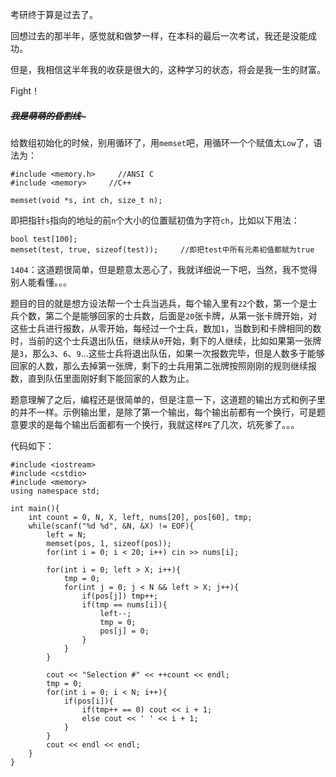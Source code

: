 考研终于算是过去了。  

回想过去的那半年，感觉就和做梦一样，在本科的最后一次考试，我还是没能成功。  

但是，我相信这半年我的收获是很大的，这种学习的状态，将会是我一生的财富。  

Fight！  

##### ~~~~~~~~~~~~我是萌萌的昏割线~~~~~~~~~~~~~  

给数组初始化的时候，别用循环了，用`memset`吧，用循环一个个赋值太`Low`了，语法为： 

    #include <memory.h>     //ANSI C
    #include <memory>     //C++ 

    memset(void *s, int ch, size_t n);  

即把指针`s`指向的地址的前`n`个大小的位置赋初值为字符`ch`，比如以下用法：  

    bool test[100];
    memset(test, true, sizeof(test));     //即把test中所有元素初值都赋为true  
	
`1404`：这道题很简单，但是题意太恶心了，我就详细说一下吧，当然，我不觉得别人能看懂。。。  

题目的目的就是想方设法帮一个士兵当逃兵，每个输入里有`22`个数，第一个是士兵个数，第二个是能够回家的士兵数，后面是`20`张卡牌，从第一张卡牌开始，对这些士兵进行报数，从零开始，每经过一个士兵，数加`1`，当数到和卡牌相同的数时，当前的这个士兵退出队伍，继续从`0`开始，剩下的人继续，比如如果第一张牌是`3`，那么`3`、`6`、`9`...这些士兵将退出队伍，如果一次报数完毕，但是人数多于能够回家的人数，那么去掉第一张牌，剩下的士兵用第二张牌按照刚刚的规则继续报数，直到队伍里面刚好剩下能回家的人数为止。  

题意理解了之后，编程还是很简单的，但是注意一下，这道题的输出方式和例子里的并不一样。示例输出里，是除了第一个输出，每个输出前都有一个换行，可是题意要求的是每个输出后面都有一个换行，我就这样`PE`了几次，坑死爹了。。。  

代码如下：  

    #include <iostream>
    #include <cstdio>
    #include <memory>
    using namespace std;

    int main(){
        int count = 0, N, X, left, nums[20], pos[60], tmp;
        while(scanf("%d %d", &N, &X) != EOF){
            left = N;
            memset(pos, 1, sizeof(pos));
            for(int i = 0; i < 20; i++) cin >> nums[i];

            for(int i = 0; left > X; i++){
                tmp = 0;
                for(int j = 0; j < N && left > X; j++){
                    if(pos[j]) tmp++;
                    if(tmp == nums[i]){
                        left--;
                        tmp = 0;
                        pos[j] = 0;
                    }
                }
            }

            cout << "Selection #" << ++count << endl;
            tmp = 0;
            for(int i = 0; i < N; i++){
                if(pos[i]){
                    if(tmp++ == 0) cout << i + 1;
                    else cout << ' ' << i + 1;
                }
            }
            cout << endl << endl;
        }
    }
